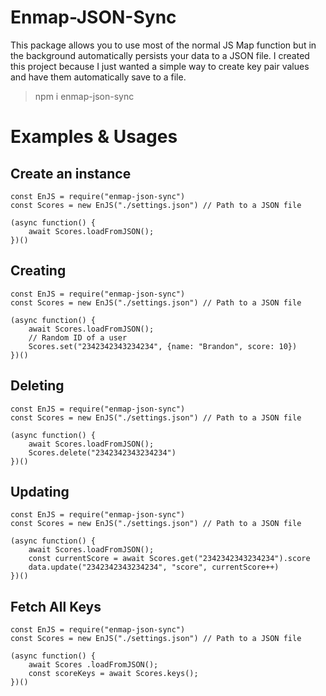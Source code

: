 # Enmap-JSON-Sync

This package allows you to use most of the normal JS Map function but in the background automatically persists your data to a JSON file. I created this project because I just wanted a simple way to create key pair values and have them automatically save to a file.

> npm i enmap-json-sync

# Examples & Usages

## Create an instance

```javacript
const EnJS = require("enmap-json-sync")
const Scores = new EnJS("./settings.json") // Path to a JSON file

(async function() {
	await Scores.loadFromJSON();
})()
```

## Creating

```javacript
const EnJS = require("enmap-json-sync")
const Scores = new EnJS("./settings.json") // Path to a JSON file

(async function() {
	await Scores.loadFromJSON();
	// Random ID of a user
	Scores.set("2342342343234234", {name: "Brandon", score: 10})
})()
```

## Deleting

```javacript
const EnJS = require("enmap-json-sync")
const Scores = new EnJS("./settings.json") // Path to a JSON file

(async function() {
	await Scores.loadFromJSON();
	Scores.delete("2342342343234234")
})()
```

## Updating

```javacript
const EnJS = require("enmap-json-sync")
const Scores = new EnJS("./settings.json") // Path to a JSON file

(async function() {
	await Scores.loadFromJSON();
	const currentScore = await Scores.get("2342342343234234").score
	data.update("2342342343234234", "score", currentScore++)
})()
```

## Fetch All Keys

```javacript
const EnJS = require("enmap-json-sync")
const Scores = new EnJS("./settings.json") // Path to a JSON file

(async function() {
	await Scores .loadFromJSON();
	const scoreKeys = await Scores.keys();
})()
```
